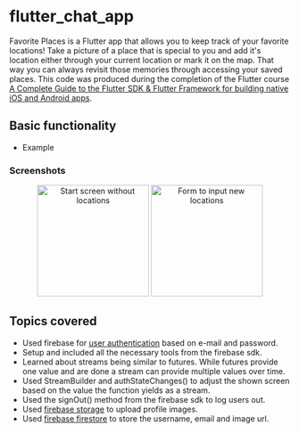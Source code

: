 # flutter_chat_app

Favorite Places is a Flutter app that allows you to keep track of your favorite locations! Take a picture of a place that is special to you and add it's location either through your current location or mark it on the map. That way you can always revisit those memories through accessing your saved places. This code was produced during the completion of the Flutter course [A Complete Guide to the Flutter SDK & Flutter Framework for building native iOS and Android apps](https://www.udemy.com/course/learn-flutter-dart-to-build-ios-android-apps/learn/lecture/37130436#overview).

## Basic functionality
- Example

### Screenshots 
<div align="center">
  <img src="empty_locations.png" alt="Start screen without locations" width="200"/>
  <img src="form_empty.png" alt="Form to input new locations" width="200"/>
</div>

## Topics covered 

- Used firebase for [user authentication](https://firebase.google.com/docs/auth/flutter/start) based on e-mail and password.
- Setup and included all the necessary tools from the firebase sdk.
- Learned about streams being similar to futures. While futures provide one value and are done a stream can provide multiple values over time.
- Used StreamBuilder and authStateChanges() to adjust the shown screen based on the value the function yields as a stream.
- Used the signOut() method from the firebase sdk to log users out.
- Used [firebase storage](https://firebase.google.com/docs/storage/flutter/start) to upload profile images.
- Used [firebase firestore](https://firebase.google.com/docs/firestore) to store the username, email and image url.